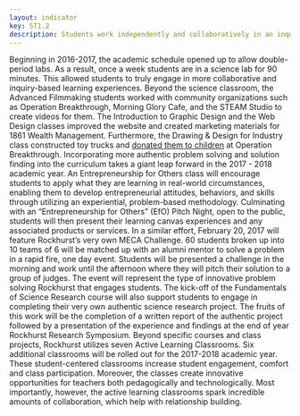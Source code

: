 ```yaml
---
layout: indicator
key: ST1.2
description: Students work independently and collaboratively in an inquiry-based learning environment that encourages finding creative solutions to authentic and complex problems.
---
```

  Beginning in 2016-2017, the academic schedule opened up to allow double-period labs. As a result, once a week students are in a science lab for 90 minutes. This allowed students to truly engage in more collaborative and inquiry-based learning experiences. Beyond the science classroom, the Advanced Filmmaking students worked with community organizations such as Operation Breakthrough, Morning Glory Cafe, and the STEAM Studio to create videos for them. The Introduction to Graphic Design and the Web Design classes improved the website and created marketing materials for 1861 Wealth Management. Furthermore, the Drawing & Design for Industry class constructed toy trucks and [donated them to children](https://www.rockhursths.edu/pages/news/news---regis-toy-drive) at Operation Breakthrough.
  Incorporating more authentic problem solving and solution finding into the curriculum takes a giant leap forward in the 2017 - 2018 academic year. An Entrepreneurship for Others class will encourage students to apply what they are learning in real-world circumstances, enabling them to develop entrepreneurial attitudes, behaviors, and skills through utilizing an experiential, problem-based methodology. Culminating with an “Entrepreneurship for Others” (EfO) Pitch Night, open to the public, students will then present their learning canvas experiences and any associated products or services. In a similar effort, February 20, 2017 will feature Rockhurst’s very own MECA Challenge. 60 students broken up into 10 teams of 6 will be matched up with an alumni mentor to solve a problem in a rapid fire, one day event. Students will be presented a challenge in the morning and work until the afternoon where they will pitch their solution to a group of judges. The event will represent the type of innovative problem solving Rockhurst that engages students.
	The kick-off of the Fundamentals of Science Research course will also support students to engage in completing their very own authentic science research project. The fruits of this work will be the completion of a written report of the authentic project followed by a presentation of the experience and findings at the end of year Rockhurst Research Symposium.
	Beyond specific courses and class projects, Rockhurst utilizes seven Active Learning Classrooms. Six additional classrooms will be rolled out for the 2017-2018 academic year. These student-centered classrooms increase student engagement, comfort and class participation. Moreover, the classes create innovative opportunities for teachers both pedagogically and technologically. Most importantly, however, the active learning classrooms spark incredible amounts of collaboration, which help with relationship building.
